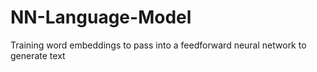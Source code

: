 # NN-Language-Model
Training word embeddings to pass into a feedforward neural network to generate text
